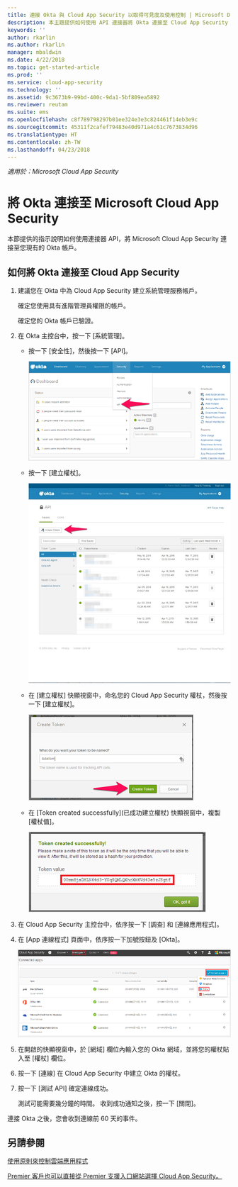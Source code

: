 ```yaml
---
title: 連接 Okta 與 Cloud App Security 以取得可見度及使用控制 | Microsoft Docs
description: 本主題提供如何使用 API 連接器將 Okta 連接至 Cloud App Security 的資訊。
keywords: ''
author: rkarlin
ms.author: rkarlin
manager: mbaldwin
ms.date: 4/22/2018
ms.topic: get-started-article
ms.prod: ''
ms.service: cloud-app-security
ms.technology: ''
ms.assetid: 9c3673b9-99bd-400c-9da1-5bf809ea5892
ms.reviewer: reutam
ms.suite: ems
ms.openlocfilehash: c8f789798297b01ee324e3e3c824461f14eb3e9c
ms.sourcegitcommit: 45311f2cafef79483e40d971a4c61c7673834d96
ms.translationtype: HT
ms.contentlocale: zh-TW
ms.lasthandoff: 04/23/2018
---
```

*適用於：Microsoft Cloud App Security*



# <a name="connect-okta-to-microsoft-cloud-app-security"></a>將 Okta 連接至 Microsoft Cloud App Security
本節提供的指示說明如何使用連接器 API，將 Microsoft Cloud App Security 連接至您現有的 Okta 帳戶。  
  
## <a name="how-to-connect-okta-to-cloud-app-security"></a>如何將 Okta 連接至 Cloud App Security  
  
1.  建議您在 Okta 中為 Cloud App Security 建立系統管理服務帳戶。  
  
     確定您使用具有進階管理員權限的帳戶。  
  
     確定您的 Okta 帳戶已驗證。  
  
2.  在 Okta 主控台中，按一下 [系統管理]。  
  
    -   按一下 [安全性]，然後按一下 [API]。  
  
         ![Okta API](./media/okta-api.png "Okta API")  
  
    -   按一下 [建立權杖]。  
  
         ![Okta 建立權杖](./media/okta-createtoken.jpg "Okta 建立權杖")  
  
    -   在 [建立權杖] 快顯視窗中，命名您的 Cloud App Security 權杖，然後按一下 [建立權杖]。  
  
         ![Okta 權杖快顯視窗](./media/okta-token-popup.png "Okta 權杖快顯視窗")  
  
    -   在 [Token created successfully]\(已成功建立權杖) 快顯視窗中，複製 [權杖值]。  
  
         ![Okta 權杖值](./media/okta-token-value.png "Okta 權杖值")  
  
3.  在 Cloud App Security 主控台中，依序按一下 [調查] 和 [連線應用程式]。  
  
4.  在 [App 連線程式] 頁面中，依序按一下加號按鈕及 [Okta]。  
  
     ![連接 Okta](./media/connect-okta.png "連接 Okta")  
  
5.  在開啟的快顯視窗中，於 [網域] 欄位內輸入您的 Okta 網域，並將您的權杖貼入至 [權杖] 欄位。  
  
6.  按一下 [連線] 在 Cloud App Security 中建立 Okta 的權杖。  
  
7.  按一下 [測試 API] 確定連線成功。  
  
     測試可能需要幾分鐘的時間。 收到成功通知之後，按一下 [關閉]。  
  
連接 Okta 之後，您會收到連線前 60 天的事件。
  
## <a name="see-also"></a>另請參閱  
[使用原則來控制雲端應用程式](control-cloud-apps-with-policies.md)   

[Premier 客戶也可以直接從 Premier 支援入口網站選擇 Cloud App Security。](https://premier.microsoft.com/)  
  
  